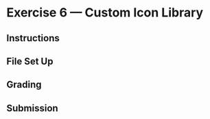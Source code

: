 # Exercise 6 — Custom Icon Library

<!-- ::: tip Files
[Exercise file download](https://drive.google.com/uc?export=download&id=1iy7-1MbKPXdiAkfPTIOTUEdLv6B7mzS0)
::: -->

## Instructions

<!-- Select one of the provided images (or source your own image) and use the masking techniques learned in class to remove original background of the image. Once the original background is removed find a new image and place it as the new background. You can find free stock images for the background at [Unsplash](https:://unsplash.com), [Pixabay](https://pixabay.com), or another stock image site (just make sure your stock image does not have a watermark on it). Once you have completed masking your subject and replacing the background, export your image using the Export As... dialogue into an Exports folder. -->

## File Set Up

<!-- Your Photoshop file should be named fName-lName-section#-select-and-mask.psd. The size of your artboard will be dependent on your original subject image. Your file should have a layer named "Subject" containing your foreground image that is masked and a layer named "Background" featuring your new background image. -->

## Grading

<!-- | Category               | Weight |
| ---------------------- | ------ |
| Masking Technique      | 2      |
| Background Replacement | 1      |
| Exporting Image        | 1      |
| File Organization      | 1      |
| **Total**              | **5**  | -->

## Submission

<!-- Compress and submit your lName-fName-section#-select-and-mask folder. The folder should contain:

- lName-fName-section#-select-and-mask.psd Photoshop file
- Links folder containing original images
- Exports folder containing:
  - lName-fName-section#-select-and-mask.jpg - 72dpi 1000px wide

::: warning Due Date

Section 300: Tuesday, October 19, 2021 @ 7pm

Section 310: Wednesday, October 20, 2021 @ 7pm

Submit on Brightspace under Assignments > Exercise 5 — Select & Mask
::: -->
